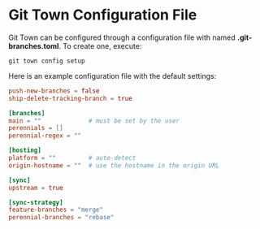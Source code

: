 # Git Town Configuration File

Git Town can be configured through a configuration file with named
**.git-branches.toml**. To create one, execute:

```
git town config setup
```

Here is an example configuration file with the default settings:

```toml
push-new-branches = false
ship-delete-tracking-branch = true

[branches]
main = ""             # must be set by the user
perennials = []
perennial-regex = ""

[hosting]
platform = ""         # auto-detect
origin-hostname = ""  # use the hostname in the origin URL

[sync]
upstream = true

[sync-strategy]
feature-branches = "merge"
perennial-branches = "rebase"
```
